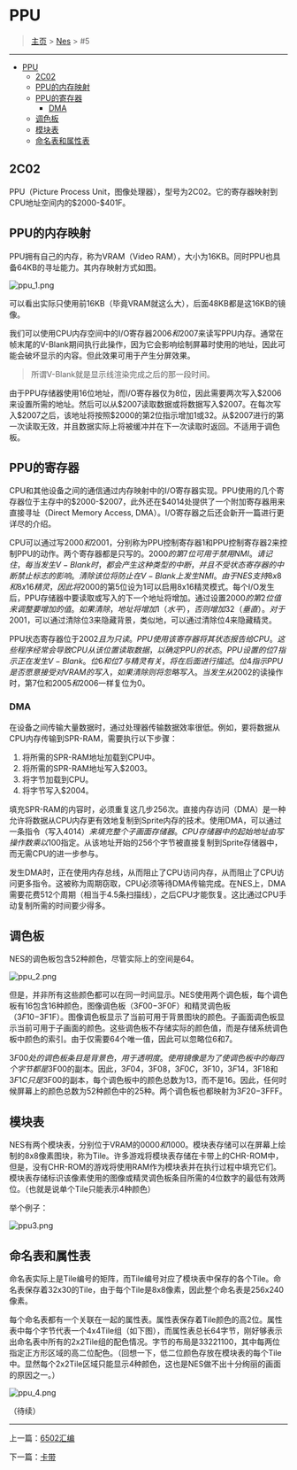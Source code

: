# PPU

> [主页](../README.md) > [Nes](index.md) > #5

___

- [PPU](#ppu)
  - [2C02](#2c02)
  - [PPU的内存映射](#ppu的内存映射)
  - [PPU的寄存器](#ppu的寄存器)
    - [DMA](#dma)
  - [调色板](#调色板)
  - [模块表](#模块表)
  - [命名表和属性表](#命名表和属性表)

## 2C02

PPU（Picture Process Unit，图像处理器），型号为2C02。它的寄存器映射到CPU地址空间内的\$2000-\$401F。

## PPU的内存映射

PPU拥有自己的内存，称为VRAM（Video RAM），大小为16KB。同时PPU也具备64KB的寻址能力。其内存映射方式如图。

![ppu_1.png](pic/ppu_1.png)

可以看出实际只使用前16KB（毕竟VRAM就这么大），后面48KB都是这16KB的镜像。

我们可以使用CPU内存空间中的I/O寄存器$2006和$2007来读写PPU内存。通常在帧末尾的V-Blank期间执行此操作，因为它会影响绘制屏幕时使用的地址，因此可能会破坏显示的内容。但此效果可用于产生分屏效果。

> 所谓V-Blank就是显示线渲染完成之后的那一段时间。

由于PPU存储器使用16位地址，而I/O寄存器仅为8位，因此需要两次写入\$2006来设置所需的地址。然后可以从\$2007读取数据或将数据写入\$2007。在每次写入\$2007之后，该地址将按照$2000的第2位指示增加1或32。从\$2007进行的第一次读取无效，并且数据实际上将被缓冲并在下一次读取时返回。不适用于调色板。

## PPU的寄存器

CPU和其他设备之间的通信通过内存映射中的I/O寄存器实现。PPU使用的几个寄存器位于主存中的\$2000-\$2007，此外还在\$4014处提供了一个附加寄存器用来直接寻址（Direct Memory Access, DMA）。I/O寄存器之后还会新开一篇进行更详尽的介绍。

CPU可以通过写$2000和$2001，分别称为PPU控制寄存器1和PPU控制寄存器2来控制PPU的动作。两个寄存器都是只写的。$2000的第7位可用于禁用NMI。请记住，每当发生V-Blank时，都会产生这种类型的中断，并且不受状态寄存器的中断禁止标志的影响。清除该位将防止在V-Blank上发生NMI。由于NES支持8x8和8x16精灵，因此将$2000的第5位设为1可以启用8x16精灵模式。每个I/O发生后，PPU存储器中要读取或写入的下一个地址将增加。通过设置$2000的第2位值来调整要增加的值。如果清除，地址将增加1（水平），否则增加32（垂直）。对于$2001，可以通过清除位3来隐藏背景，类似地，可以通过清除位4来隐藏精灵。

PPU状态寄存器位于$2002且为只读。PPU使用该寄存器将其状态报告给CPU。这些程序经常会导致CPU从该位置读取数据，以确定PPU的状态。PPU设置的位7指示正在发生V-Blank。位6和位7与精灵有关，将在后面进行描述。位4指示PPU是否愿意接受对VRAM的写入，如果清除则将忽略写入。当发生从$2002的读操作时，第7位和$2005和$2006一样复位为0。

### DMA

在设备之间传输大量数据时，通过处理器传输数据效率很低。例如，要将数据从CPU内存传输到SPR-RAM，需要执行以下步骤：

1. 将所需的SPR-RAM地址加载到CPU中。
2. 将所需的SPR-RAM地址写入$2003。
3. 将字节加载到CPU。
4. 将字节写入$2004。

填充SPR-RAM的内容时​​，必须重复这几步256次。直接内存访问（DMA）是一种允许将数据从CPU内存更有效地复制到Sprite内存的技术。使用DMA，可以通过一条指令（写入$4014）来填充整个子画面存储器。CPU存储器中的起始地址由写操作数乘以$100指定。从该地址开始的256个字节被直接复制到Sprite存储器中，而无需CPU的进一步参与。

发生DMA时，正在使用内存总线，从而阻止了CPU访问内存，从而阻止了CPU访问更多指令。这被称为周期窃取，CPU必须等待DMA传输完成。在NES上，DMA需要花费512个周期（相当于4.5条扫描线），之后CPU才能恢复。这比通过CPU手动复制所需的时间要少得多。

## 调色板

NES的调色板包含52种颜色，尽管实际上的空间是64。

![ppu_2.png](pic/ppu_2.png)

但是，并非所有这些颜色都可以在同一时间显示。NES使用两个调色板，每个调色板有16包含16种颜色，图像调色板（$3F00-$3F0F）和精灵调色板（$3F10-$3F1F）。图像调色板显示了当前可用于背景图块的颜色。子画面调色板显示当前可用于子画面的颜色。这些调色板不存储实际的颜色值，而是存储系统调色板中颜色的索引。由于仅需要64个唯一值，因此可以忽略位6和7。

$3F00处的调色板条目是背景色，用于透明度。使用镜像是为了使调色板中的每四个字节都是$3F00的副本。因此，$3F04，$3F08，$3F0C，$3F10，$3F14，$3F18和$3F1C只是$3F00的副本，每个调色板中的颜色总数为13，而不是16。因此，任何时候屏幕上的颜色总数为52种颜色中的25种。两个调色板也都映射为$3F20-$3FFF。

## 模块表

NES有两个模块表，分别位于VRAM的$0000和$1000。模块表存储可以在屏幕上绘制的8x8像素图块，称为Tile。许多游戏将模块表存储在卡带上的CHR-ROM中，但是，没有CHR-ROM的游戏将使用RAM作为模块表并在执行过程中填充它们。模块表存储标识该像素使用的图像或精灵调色板条目所需的4位数字的最低有效两位。（也就是说单个Tile只能表示4种颜色）

举个例子：

![ppu3.png](pic/ppu3.png)

## 命名表和属性表

命名表实际上是Tile编号的矩阵，而Tile编号对应了模块表中保存的各个Tile。命名表保存着32x30的Tile，由于每个Tile是8x8像素，因此整个命名表是256x240像素。

每个命名表都有一个关联在一起的属性表。属性表保存着Tile颜色的高2位。属性表中每个字节代表一个4x4Tile组（如下图），而属性表总长64字节，刚好够表示出命名表中所有的2x2Tile组的配色情况。字节的布局是33221100，其中每两位指定正方形区域的高二位配色。（回想一下，低二位颜色存放在模块表的每个Tile中。显然每个2x2Tile区域只能显示4种颜色，这也是NES做不出十分绚丽的画面的原因之一。）

![ppu_4.png](pic/ppu_4.png)

（待续）

___

上一篇：[6502汇编](6502.md)

下一篇：[卡带](pak.md)
